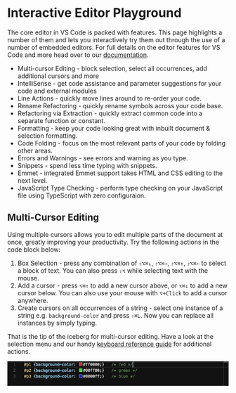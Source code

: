 # Interactive Editor Playground
The core editor in VS Code is packed with features. This page highlights a number of them and lets you interactively try them out through the use of a number of embedded editors. For full details on the editor features for VS Code and more head over to our [documentation](https://code.visualstudio.com/docs#vscode).

- Multi-cursor Editing - block selection, select all occurrences, add additional cursors and more
- IntelliSense - get code assistance and parameter suggestions for your code and external modules
- Line Actions - quickly move lines around to re-order your code.
- Rename Refactoring - quickly rename symbols across your code base.
- Refactoring via Extraction - quickly extract common code into a separate function or constant.
- Formatting - keep your code looking great with inbuilt document & selection formatting.
- Code Folding - focus on the most relevant parts of your code by folding other areas.
- Errors and Warnings - see errors and warning as you type.
- Snippets - spend less time typing with snippets.
- Emmet - integrated Emmet support takes HTML and CSS editing to the next level.
- JavaScript Type Checking - perform type checking on your JavaScript file using TypeScript with zero configuraion.


## Multi-Cursor Editing
Using multiple cursors allows you to edit multiple parts of the document at once, greatly improving your productivity. Try the following actions in the code block below:

1. Box Selection - press any combination of  `⇧⌥⌘↓`, `⇧⌥⌘→`, `⇧⌥⌘↑`, `⇧⌥⌘←` to select a block of text. You can also press `⇧⌥` while selecting text with the mouse.
2. Add a cursor - press `⌥⌘↑` to add a new cursor above, or `⌥⌘↓` to add a new cursor below. You can also use your mouse with `⌥+Click` to add a cursor anywhere.
3. Create cursors on all occurrences of a string - select one instance of a string e.g. `background-color` and press `⇧⌘L`. Now you can replace all instances by simply typing.

That is the tip of the iceberg for multi-cursor editing. Have a look at the selection menu and our handy [keyboard reference guide](https://code.visualstudio.com/shortcuts/keyboard-shortcuts-macos.pdf) for additional actions.

![keyboard reference guide](img/keyboard-guide.png)




